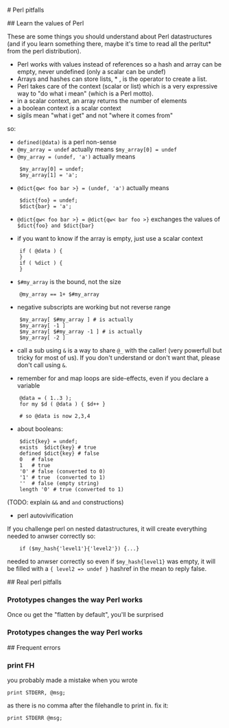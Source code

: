 # Perl pitfalls

## Learn the values of Perl


These are some things you should understand about Perl datastructures (and if
you learn something there, maybe it's time to read all the perltut* from the
perl distribution).

* Perl works with values instead of references so a hash and array can be
  empty, never undefined (only a scalar can be undef)
* Arrays and hashes can store lists, * , is the operator to create a list.
* Perl takes care of the context (scalar or list) which is a very expressive
  way to "do what i mean" (which is a Perl motto).
* in a scalar context, an array returns the number of elements
* a boolean context *is* a scalar context
* sigils mean "what i get" and not "where it comes from"

so:

* `defined(@data)` is a perl non-sense
* `@my_array = undef` actually means `$my_array[0] = undef`
* `@my_array = (undef, 'a')` actually means

~~~{.perl}
    $my_array[0] = undef;
    $my_array[1] = 'a';
~~~~

* `@dict{qw< foo bar >} = (undef, 'a')` actually means

~~~{.perl}
    $dict{foo} = undef;
    $dict{bar} = 'a';
~~~

* `@dict{qw< foo bar >} = @dict{qw< bar foo >}` exchanges the values of
  `$dict{foo} and $dict{bar}`

* if you want to know if the array is empty, just use a scalar context

~~~{.perl}
    if ( @data ) {
    }
    if ( %dict ) {
    }
~~~

* `$#my_array` is the bound, not the size

~~~{.perl}
    @my_array == 1+ $#my_array
~~~

* negative subscripts are working but not reverse range

~~~{.perl}
    $my_array[ $#my_array ] # is actually
    $my_array[ -1 ]
    $my_array[ $#my_array -1 ] # is actually
    $my_array[ -2 ]
~~~

* call a sub using `&` is a way to share `@_` with the caller! (very powerfull but tricky for most of us). If you don't understand or don't want that, please don't call using `&`.

* remember for and map loops are side-effects, even if you declare a variable

~~~{.perl}
    @data = ( 1..3 );
    for my $d ( @data ) { $d++ }

    # so @data is now 2,3,4
~~~

* about booleans: 

~~~{.perl}
    $dict{key} = undef;
    exists  $dict{key} # true
    defined $dict{key} # false
    0   # false
    1   # true
    '0' # false (converted to 0)
    '1' # true  (converted to 1)
    ''  # false (empty string)
    length '0' # true (converted to 1)
~~~

(TODO: explain `&&` and `and` constructions)


* perl autovivification

If you challenge perl on nested datastructures, it will create everything
needed to anwser correctly so:

~~~{.perl}
    if ($my_hash{'level1'}{'level2'}) {...}
~~~

needed to anwser correctly so even if `$my_hash{level1}` was empty, it will be
filled with a `{ level2 => undef }` hashref in the mean to reply false.

## Real perl pitfalls

### Prototypes changes the way Perl works

Once ou get the "flatten by default", you'll be surprised 

### Prototypes changes the way Perl works

## Frequent errors

### print FH

you probably made a mistake when you wrote

    print STDERR, @msg;

as there is no comma after the filehandle to print in. fix it:

    print STDERR @msg;

